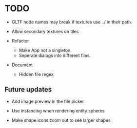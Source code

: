 # TODO
- GLTF node names may break if textures use ../ in their path.
- Allow secondary textures on tiles

- Refactor
  - Make App not a singleton.
  - Seperate dialogs into different files.

- Document
  - Hidden file regex

## Future updates

- Add image preview in the file picker

- Use instancing when rendering entity spheres

- Make shape icons zoom out to see larger shapes

